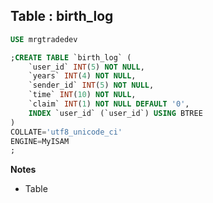 Table : birth_log
-----------------

```SQL
USE mrgtradedev

;CREATE TABLE `birth_log` (
	`user_id` INT(5) NOT NULL,
	`years` INT(4) NOT NULL,
	`sender_id` INT(5) NOT NULL,
	`time` INT(10) NOT NULL,
	`claim` INT(1) NOT NULL DEFAULT '0',
	INDEX `user_id` (`user_id`) USING BTREE
)
COLLATE='utf8_unicode_ci'
ENGINE=MyISAM
;
```
__Notes__

+ Table